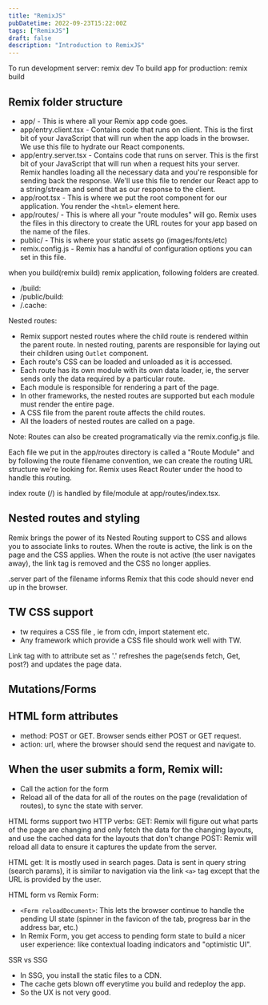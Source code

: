 ```yaml
---
title: "RemixJS"
pubDatetime: 2022-09-23T15:22:00Z
tags: ["RemixJS"]
draft: false
description: "Introduction to RemixJS"
---
```


To run development server: remix dev
To build app for production: remix build

## Remix folder structure

- app/ - This is where all your Remix app code goes.
- app/entry.client.tsx - Contains code that runs on client. This is the first bit of your JavaScript that will run when the app loads in the browser. We use this file to hydrate our React components.
- app/entry.server.tsx - Contains code that runs on server. This is the first bit of your JavaScript that will run when a request hits your server. Remix handles loading all the necessary data and you're responsible for sending back the response. We'll use this file to render our React app to a string/stream and send that as our response to the client.
- app/root.tsx - This is where we put the root component for our application. You render the `<html>` element here.
- app/routes/ - This is where all your "route modules" will go. Remix uses the files in this directory to create the URL routes for your app based on the name of the files.
- public/ - This is where your static assets go (images/fonts/etc)
- remix.config.js - Remix has a handful of configuration options you can set in this file.

when you build(remix build) remix application, following folders are created.

- /build:
- /public/build:
- /.cache:

Nested routes:

- Remix support nested routes where the child route is rendered within the parent route. In nested routing, parents are responsible for laying out their children using `Outlet` component.
- Each route's CSS can be loaded and unloaded as it is accessed.
- Each route has its own module with its own data loader, ie, the server sends only the data required by a particular route.
- Each module is responsible for rendering a part of the page.
- In other frameworks, the nested routes are supported but each module must render the entire page.
- A CSS file from the parent route affects the child routes.
- All the loaders of nested routes are called on a page.

Note: Routes can also be created programatically via the remix.config.js file.

Each file we put in the app/routes directory is called a "Route Module" and by following the route filename convention, we can create the routing URL structure we're looking for. Remix uses React Router under the hood to handle this routing.

index route (/) is handled by file/module at app/routes/index.tsx.

## Nested routes and styling

Remix brings the power of its Nested Routing support to CSS and allows you to associate links to routes. When the route is active, the link is on the page and the CSS applies. When the route is not active (the user navigates away), the link tag is removed and the CSS no longer applies.

.server part of the filename informs Remix that this code should never end up in the browser.

## TW CSS support

- tw requires a CSS file , ie from cdn, import statement etc.
- Any framework which provide a CSS file should work well with TW.

Link tag with to attribute set as '.' refreshes the page(sends fetch, Get, post?) and updates the page data.

## Mutations/Forms

## HTML form attributes

- method: POST or GET. Browser sends either POST or GET request.
- action: url, where the browser should send the request and navigate to.

## When the user submits a form, Remix will:

- Call the action for the form
- Reload all of the data for all of the routes on the page (revalidation of routes), to sync the state with server.

HTML forms support two HTTP verbs:
GET: Remix will figure out what parts of the page are changing and only fetch the data for the changing layouts, and use the cached data for the layouts that don't change
POST: Remix will reload all data to ensure it captures the update from the server.

HTML get: It is mostly used in search pages. Data is sent in query string (search params), it is similar to navigation via the link `<a>` tag except that the URL is provided by the user.

HTML form vs Remix Form:

- `<Form reloadDocument>`: This lets the browser continue to handle the pending UI state (spinner in the favicon of the tab, progress bar in the address bar, etc.)
- In Remix Form, you get access to pending form state to build a nicer user experience: like contextual loading indicators and "optimistic UI".

SSR vs SSG

- In SSG, you install the static files to a CDN.
- The cache gets blown off everytime you build and redeploy the app.
- So the UX is not very good.
